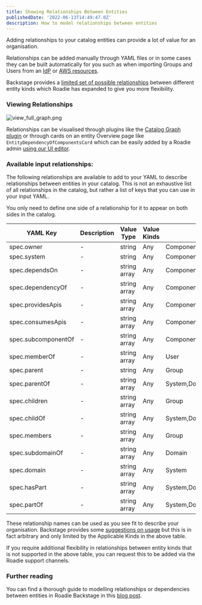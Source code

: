 ```yaml
---
title: Showing Relationships Between Entities
publishedDate: '2022-06-13T14:49:47.0Z'
description: How to model relationships between entities
---
```


Adding relationships to your catalog entities can provide a lot of value for an organisation. 

Relationships can be added manually through YAML files or in some cases they can be built automatically for you such as when importing Groups and Users from an [IdP](/docs/integrations/okta) or [AWS resources](/docs/integrations/aws-resources). 

Backstage provides a [limited set of possible relationships](https://backstage.io/docs/features/software-catalog/well-known-relations/) between different entity kinds which Roadie has expanded to give you more flexibility. 

### Viewing Relationships

![view_full_graph.png](/docs/integrations/catalog-graph/view_full_graph.png)

Relationships can be visualised through plugins like the [Catalog Graph plugin](/docs/integrations/catalog-graph) or through cards on an entity Overview page like `EntityDependencyOfComponentsCard` which can be easily added by a Roadie admin [using our UI editor](/docs/details/updating-the-ui).


### Available input relationships:

The following relationships are available to add to your YAML to describe relationships between entities in your catalog. This is not an exhaustive list of all relationships in the catalog, but rather a list of keys that you can use in your input YAML.

You only need to define one side of a relationship for it to appear on both sides in the catalog. 

| YAML Key | Description | Value Type | Value Kinds | Applicable Kinds |
| -------- | ------- | ------- | ------- | ------- |
| spec.owner | - | string | Any | Component,API,Resource,System,Domain |
| spec.system | - | string | Any | Component,API,Resource |
| spec.dependsOn | - | string array | Any | Component,Resource,System,Domain |
| spec.dependencyOf | - | string array | Any | Component,Resource,System,Domain |
| spec.providesApis | - | string array | Any | Component |
| spec.consumesApis | - | string array | Any | Component |
| spec.subcomponentOf | - | string array | Any | Component |
| spec.memberOf | - | string array | Any | User |
| spec.parent | - | string | Any | Group |
| spec.parentOf | - | string array | Any | System,Domain |
| spec.children | - | string array | Any | Group |
| spec.childOf | - | string array | Any | System,Domain |
| spec.members | - | string array | Any | Group |
| spec.subdomainOf | - | string array | Any | Domain |
| spec.domain | - | string array | Any | System |
| spec.hasPart | - | string array | Any | System,Domain |
| spec.partOf | - | string array | Any | System,Domain |

These relationship names can be used as you see fit to describe your organisation. Backstage provides some [suggestions on usage](https://backstage.io/docs/features/software-catalog/well-known-relations/) but this is in fact arbitrary and only limited by the Applicable Kinds in the above table.

If you require additional flexibility in relationships between entity kinds that is not supported in the above table, you can request this to be added via the Roadie support channels. 

### Further reading

You can find a thorough guide to modelling relationships or dependencies between entities in Roadie Backstage in this [blog post](https://roadie.io/blog/modelling-software-backstage/).

